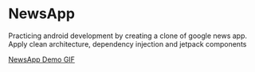 # NewsApp
Practicing android development by creating a clone of google news app.<br/>
Apply clean architecture, dependency injection and jetpack components<br/>


[NewsApp Demo GIF](demo/newsapp_demo.gif)
